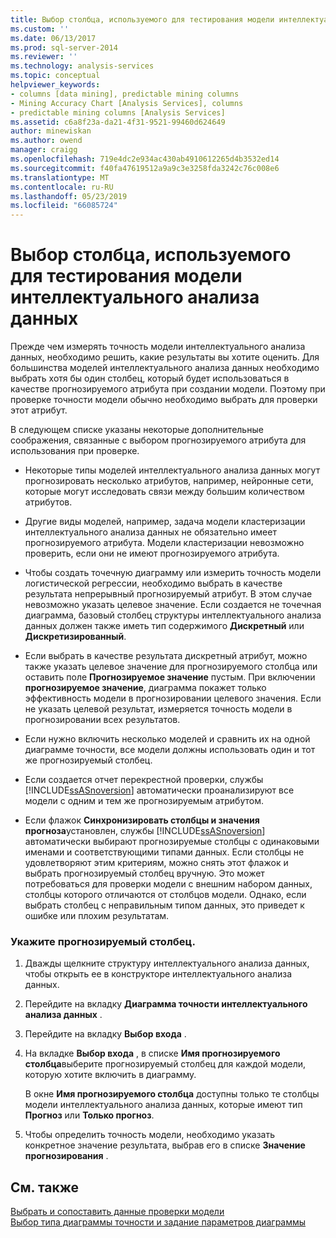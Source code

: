 ```yaml
---
title: Выбор столбца, используемого для тестирования модели интеллектуального анализа данных | Документация Майкрософт
ms.custom: ''
ms.date: 06/13/2017
ms.prod: sql-server-2014
ms.reviewer: ''
ms.technology: analysis-services
ms.topic: conceptual
helpviewer_keywords:
- columns [data mining], predictable mining columns
- Mining Accuracy Chart [Analysis Services], columns
- predictable mining columns [Analysis Services]
ms.assetid: c6a8f23a-da21-4f31-9521-99460d624649
author: minewiskan
ms.author: owend
manager: craigg
ms.openlocfilehash: 719e4dc2e934ac430ab4910612265d4b3532ed14
ms.sourcegitcommit: f40fa47619512a9a9c3e3258fda3242c76c008e6
ms.translationtype: MT
ms.contentlocale: ru-RU
ms.lasthandoff: 05/23/2019
ms.locfileid: "66085724"
---
```

# <a name="choose-the-column-to-use-for-testing-a-mining-model"></a>Выбор столбца, используемого для тестирования модели интеллектуального анализа данных
  Прежде чем измерять точность модели интеллектуального анализа данных, необходимо решить, какие результаты вы хотите оценить. Для большинства моделей интеллектуального анализа данных необходимо выбрать хотя бы один столбец, который будет использоваться в качестве прогнозируемого атрибута при создании модели. Поэтому при проверке точности модели обычно необходимо выбрать для проверки этот атрибут.  
  
 В следующем списке указаны некоторые дополнительные соображения, связанные с выбором прогнозируемого атрибута для использования при проверке.  
  
-   Некоторые типы моделей интеллектуального анализа данных могут прогнозировать несколько атрибутов, например, нейронные сети, которые могут исследовать связи между большим количеством атрибутов.  
  
-   Другие виды моделей, например, задача модели кластеризации интеллектуального анализа данных не обязательно имеет прогнозируемого атрибута. Модели кластеризации невозможно проверить, если они не имеют прогнозируемого атрибута.  
  
-   Чтобы создать точечную диаграмму или измерить точность модели логистической регрессии, необходимо выбрать в качестве результата непрерывный прогнозируемый атрибут. В этом случае невозможно указать целевое значение. Если создается не точечная диаграмма, базовый столбец структуры интеллектуального анализа данных должен также иметь тип содержимого **Дискретный** или **Дискретизированный**.  
  
-   Если выбрать в качестве результата дискретный атрибут, можно также указать целевое значение для прогнозируемого столбца или оставить поле **Прогнозируемое значение** пустым. При включении **прогнозируемое значение**, диаграмма покажет только эффективность модели в прогнозировании целевого значения. Если не указать целевой результат, измеряется точность модели в прогнозировании всех результатов.  
  
-   Если нужно включить несколько моделей и сравнить их на одной диаграмме точности, все модели должны использовать один и тот же прогнозируемый столбец.  
  
-   Если создается отчет перекрестной проверки, службы [!INCLUDE[ssASnoversion](../../includes/ssasnoversion-md.md)] автоматически проанализируют все модели с одним и тем же прогнозируемым атрибутом.  
  
-   Если флажок **Синхронизировать столбцы и значения прогноза**установлен, службы [!INCLUDE[ssASnoversion](../../includes/ssasnoversion-md.md)] автоматически выбирают прогнозируемые столбцы с одинаковыми именами и соответствующими типами данных. Если столбцы не удовлетворяют этим критериям, можно снять этот флажок и выбрать прогнозируемый столбец вручную. Это может потребоваться для проверки модели с внешним набором данных, столбцы которого отличаются от столбцов модели. Однако, если выбрать столбец с неправильным типом данных, это приведет к ошибке или плохим результатам.  
  
### <a name="specify-the-outcome-to-predict"></a>Укажите прогнозируемый столбец.  
  
1.  Дважды щелкните структуру интеллектуального анализа данных, чтобы открыть ее в конструкторе интеллектуального анализа данных.  
  
2.  Перейдите на вкладку **Диаграмма точности интеллектуального анализа данных** .  
  
3.  Перейдите на вкладку **Выбор входа** .  
  
4.  На вкладке **Выбор входа** , в списке **Имя прогнозируемого столбца**выберите прогнозируемый столбец для каждой модели, которую хотите включить в диаграмму.  
  
     В окне **Имя прогнозируемого столбца** доступны только те столбцы модели интеллектуального анализа данных, которые имеют тип **Прогноз** или **Только прогноз**.  
  
5.  Чтобы определить точность модели, необходимо указать конкретное значение результата, выбрав его в списке **Значение прогнозирования** .  
  
## <a name="see-also"></a>См. также  
 [Выбрать и сопоставить данные проверки модели](choose-and-map-model-testing-data.md)   
 [Выбор типа диаграммы точности и задание параметров диаграммы](choose-an-accuracy-chart-type-and-set-chart-options.md)  
  
  
